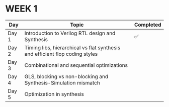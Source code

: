 # WEEK 1

| Day | Topic | Completed |
|-----|-------|-----------|
| Day 1 | Introduction to Verilog RTL design and Synthesis | ✅ |
| Day 2 | Timing libs, hierarchical vs flat synthesis and efficient flop coding styles |  |
| Day 3 | Combinational and sequential optimizations |  |
| Day 4 | GLS, blocking vs non-blocking and Synthesis-Simulation mismatch |  |
| Day 5 | Optimization in synthesis |  |




